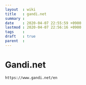 ```yaml
---
layout  : wiki
title   : gandi.net
summary : 
date    : 2020-04-07 22:55:59 +0900
lastmod : 2020-04-07 22:56:16 +0900
tags    : 
draft   : true
parent  : 
---
```


# Gandi.net

    https://www.gandi.net/en
